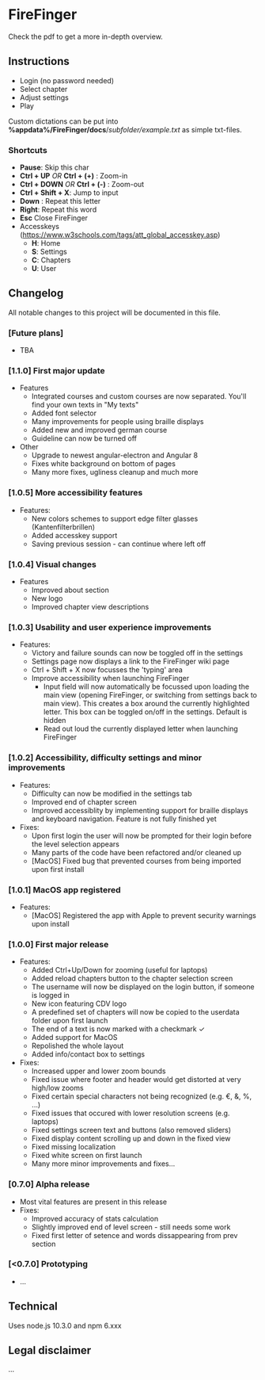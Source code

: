 # FireFinger

Check the pdf to get a more in-depth overview.

## Instructions

- Login (no password needed)
- Select chapter
- Adjust settings
- Play

Custom dictations can be put into **%appdata%/FireFinger/docs**/_subfolder/example.txt_ as simple txt-files.

### Shortcuts

- **Pause**: Skip this char
- **Ctrl + UP** _OR_ **Ctrl + (+)** : Zoom-in
- **Ctrl + DOWN** _OR_ **Ctrl + (-)** : Zoom-out
- **Ctrl + Shift + X**: Jump to input
- **Down** : Repeat this letter
- **Right**: Repeat this word
- **Esc** Close FireFinger
- Accesskeys (https://www.w3schools.com/tags/att_global_accesskey.asp)
  - **H**: Home
  - **S**: Settings
  - **C**: Chapters
  - **U**: User

## Changelog

All notable changes to this project will be documented in this file.

### [Future plans]

- TBA

### [1.1.0] First major update

- Features
  - Integrated courses and custom courses are now separated. You'll find your own texts in "My texts"
  - Added font selector
  - Many improvements for people using braille displays
  - Added new and improved german course
  - Guideline can now be turned off
- Other
  - Upgrade to newest angular-electron and Angular 8
  - Fixes white background on bottom of pages
  - Many more fixes, ugliness cleanup and much more

### [1.0.5] More accessibility features

- Features:
  - New colors schemes to support edge filter glasses (Kantenfilterbrillen)
  - Added accesskey support
  - Saving previous session - can continue where left off

### [1.0.4] Visual changes

- Features
  - Improved about section
  - New logo
  - Improved chapter view descriptions

### [1.0.3] Usability and user experience improvements

- Features:
  - Victory and failure sounds can now be toggled off in the settings
  - Settings page now displays a link to the FireFinger wiki page
  - Ctrl + Shift + X now focusses the 'typing' area
  - Improve accessibility when launching FireFinger
    - Input field will now automatically be focussed upon loading the main view (opening FireFinger, or switching from settings back to main view). This creates a box around the currently highlighted letter. This box can be toggled on/off in the settings. Default is hidden
    - Read out loud the currently displayed letter when launching FireFinger

### [1.0.2] Accessibility, difficulty settings and minor improvements

- Features:
  - Difficulty can now be modified in the settings tab
  - Improved end of chapter screen
  - Improved accessiblity by implementing support for braille displays and keyboard navigation. Feature is not fully finished yet
- Fixes:
  - Upon first login the user will now be prompted for their login before the level selection appears
  - Many parts of the code have been refactored and/or cleaned up
  - [MacOS] Fixed bug that prevented courses from being imported upon first install

### [1.0.1] MacOS app registered

- Features:
  - [MacOS] Registered the app with Apple to prevent security warnings upon install

### [1.0.0] First major release

- Features:
  - Added Ctrl+Up/Down for zooming (useful for laptops)
  - Added reload chapters button to the chapter selection screen
  - The username will now be displayed on the login button, if someone is logged in
  - New icon featuring CDV logo
  - A predefined set of chapters will now be copied to the userdata folder upon first launch
  - The end of a text is now marked with a checkmark ✓
  - Added support for MacOS
  - Repolished the whole layout
  - Added info/contact box to settings
- Fixes:
  - Increased upper and lower zoom bounds
  - Fixed issue where footer and header would get distorted at very high/low zooms
  - Fixed certain special characters not being recognized (e.g. €, &, %, ...)
  - Fixed issues that occured with lower resolution screens (e.g. laptops)
  - Fixed settings screen text and buttons (also removed sliders)
  - Fixed display content scrolling up and down in the fixed view
  - Fixed missing localization
  - Fixed white screen on first launch
  - Many more minor improvements and fixes...

### [0.7.0] Alpha release

- Most vital features are present in this release
- Fixes:
  - Improved accuracy of stats calculation
  - Slightly improved end of level screen - still needs some work
  - Fixed first letter of setence and words dissappearing from prev section

### [<0.7.0] Prototyping

- ...

## Technical

Uses node.js 10.3.0 and npm 6.xxx

## Legal disclaimer

...
